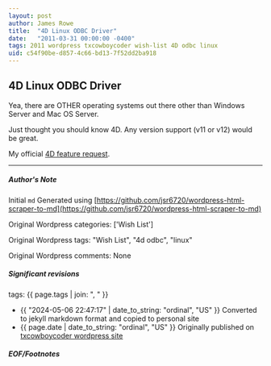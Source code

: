 ```yaml
---
layout: post
author: James Rowe
title:  "4D Linux ODBC Driver"
date:   "2011-03-31 00:00:00 -0400"
tags: 2011 wordpress txcowboycoder wish-list 4D odbc linux
uid: c54f90be-d857-4c66-bd13-7f52dd2ba918
---
```



## 4D Linux ODBC Driver


Yea, there are OTHER operating systems out there other than Windows Server and Mac OS Server.


Just thought you should know 4D. Any version support (v11 or v12) would be great.


My official [4D feature request](http://forums.4d.fr/Post//5436214/1/).




---

##### Author's Note

Initial `md` Generated using [https://github.com/jsr6720/wordpress-html-scraper-to-md](https://github.com/jsr6720/wordpress-html-scraper-to-md)

Original Wordpress categories: ['Wish List']

Original Wordpress tags: "Wish List", "4d odbc", "linux"

Original Wordpress comments: None

##### Significant revisions

tags: {{ page.tags | join: ", " }} <!-- todo move this somewhere -->

- {{ "2024-05-06 22:47:17" | date_to_string: "ordinal", "US" }} Converted to jekyll markdown format and copied to personal site
- {{ page.date | date_to_string: "ordinal", "US" }} Originally published on [txcowboycoder wordpress site](https://txcowboycoder.wordpress.com/2011/03/31/4d-linux-odbc-driver/)

##### EOF/Footnotes

